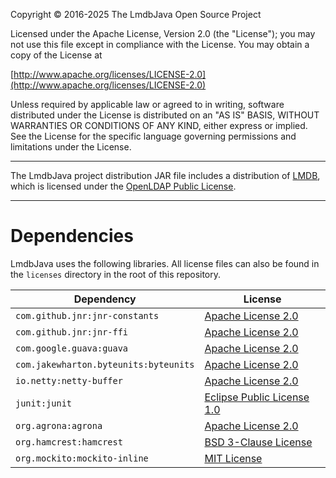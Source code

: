 Copyright © 2016-2025 The LmdbJava Open Source Project

Licensed under the Apache License, Version 2.0 (the "License");
you may not use this file except in compliance with the License.
You may obtain a copy of the License at

[http://www.apache.org/licenses/LICENSE-2.0](http://www.apache.org/licenses/LICENSE-2.0)

Unless required by applicable law or agreed to in writing, software
distributed under the License is distributed on an "AS IS" BASIS,
WITHOUT WARRANTIES OR CONDITIONS OF ANY KIND, either express or implied.
See the License for the specific language governing permissions and
limitations under the License.

---

The LmdbJava project distribution JAR file includes a distribution of [LMDB](https://www.symas.com/mdb), which is licensed under the [OpenLDAP Public License](https://www.openldap.org/software/release/license.html).

---

# Dependencies

LmdbJava uses the following libraries.
All license files can also be found in the `licenses` directory in the root of this repository.

| Dependency | License |
|-------------|----------|
| `com.github.jnr:jnr-constants` | [Apache License 2.0](http://www.apache.org/licenses/LICENSE-2.0) |
| `com.github.jnr:jnr-ffi` | [Apache License 2.0](http://www.apache.org/licenses/LICENSE-2.0) |
| `com.google.guava:guava` | [Apache License 2.0](http://www.apache.org/licenses/LICENSE-2.0) |
| `com.jakewharton.byteunits:byteunits` | [Apache License 2.0](http://www.apache.org/licenses/LICENSE-2.0) |
| `io.netty:netty-buffer` | [Apache License 2.0](http://www.apache.org/licenses/LICENSE-2.0) |
| `junit:junit` | [Eclipse Public License 1.0](https://www.eclipse.org/org/documents/epl-v10.html) |
| `org.agrona:agrona` | [Apache License 2.0](http://www.apache.org/licenses/LICENSE-2.0) |
| `org.hamcrest:hamcrest` | [BSD 3-Clause License](https://opensource.org/license/bsd-3-clause) |
| `org.mockito:mockito-inline` | [MIT License](https://opensource.org/license/mit) |
